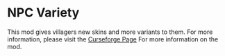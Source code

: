 # NPC Variety
This mod gives villagers new skins and more variants to them. For more information, please visit the [Curseforge Page](https://www.curseforge.com/minecraft/mc-mods/npc-variety-port) For more information on the mod.
